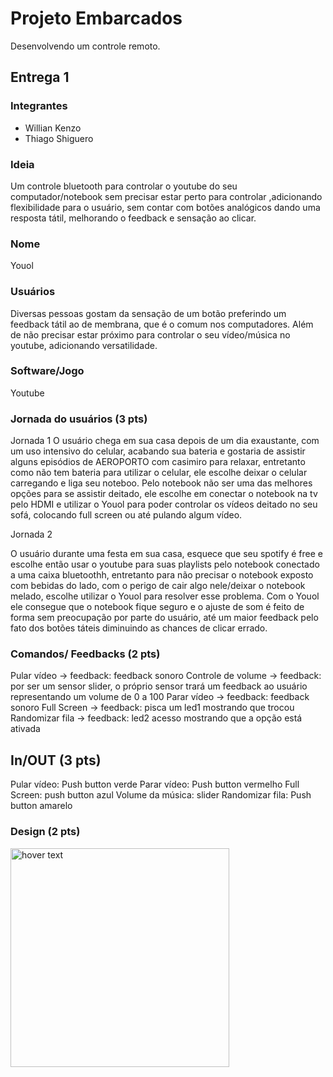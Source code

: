 # Projeto Embarcados

Desenvolvendo um controle remoto.

## Entrega 1

### Integrantes

- Willian Kenzo
- Thiago Shiguero
### Ideia

Um controle bluetooth para controlar o youtube do seu computador/notebook sem precisar estar perto para controlar ,adicionando flexibilidade para o usuário, sem contar com botões analógicos dando uma resposta tátil, melhorando o feedback e sensação ao clicar.
### Nome

Youol

### Usuários 

Diversas pessoas gostam da sensação de um botão preferindo um feedback tátil ao de membrana, que é o comum nos computadores. Além de não precisar estar próximo para controlar o seu vídeo/música no youtube, adicionando versatilidade.  

### Software/Jogo 

Youtube 

### Jornada do usuários (3 pts)

Jornada 1
O usuário chega em sua casa depois de um dia exaustante, com um uso intensivo do celular, acabando sua bateria e gostaria de assistir alguns episódios de AEROPORTO com casimiro para relaxar, entretanto como não tem bateria para utilizar o celular, ele escolhe deixar o celular carregando e liga seu noteboo. Pelo notebook não ser uma das melhores opções para se assistir deitado, ele escolhe em conectar o notebook na tv pelo HDMI e utilizar o Youol para poder controlar os vídeos deitado no seu sofá, colocando full screen ou até pulando algum vídeo.

Jornada 2

O usuário durante uma festa em sua casa, esquece que seu spotify é free e escolhe então usar o youtube para suas playlists pelo notebook conectado a uma caixa bluetoothh, entretanto para não precisar o notebook exposto com bebidas do lado, com o perigo de cair algo nele/deixar o notebook melado, escolhe utilizar o Youol para resolver esse problema. Com o Youol ele consegue que o notebook fique seguro e o ajuste de som é feito de forma sem preocupação por parte do usuário, até um maior feedback pelo fato dos botões táteis diminuindo as chances de clicar errado.

### Comandos/ Feedbacks (2 pts)

Pular vídeo -> feedback: feedback sonoro
Controle de volume -> feedback: por ser um sensor slider, o próprio sensor trará um feedback ao usuário representando um volume de 0 a 100
Parar vídeo -> feedback: feedback sonoro
Full Screen -> feedback: pisca um led1 mostrando que trocou
Randomizar fila -> feedback: led2 acesso mostrando que a opção está ativada

## In/OUT (3 pts)

Pular vídeo: Push button verde
Parar vídeo: Push button vermelho
Full Screen: push button azul
Volume da música: slider
Randomizar fila: Push button amarelo

### Design (2 pts)

  <img src="design" width="350" title="hover text">
